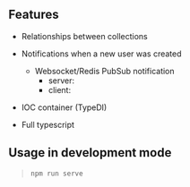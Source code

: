 ## Features
- Relationships between collections
- Notifications when a new user was created
    - Websocket/Redis PubSub notification
        - server:
        - client: 

- IOC container (TypeDI)
- Full typescript

## Usage in development mode

> `npm run serve`
